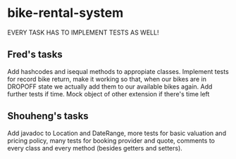 # bike-rental-system
EVERY TASK HAS TO IMPLEMENT TESTS AS WELL!
## Fred's tasks
Add hashcodes and isequal methods to appropiate classes. Implement tests for record bike return, make it working so that, when our bikes are in  DROPOFF state we actually add them to our available bikes again. Add further tests if time. Mock object of other extension if there's time left
## Shouheng's tasks
Add javadoc to Location and DateRange, more tests for basic valuation and pricing policy, many tests for booking provider and quote, comments to every class and every method (besides getters and setters). 